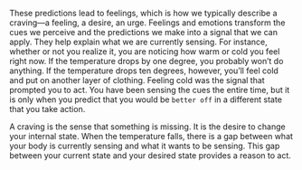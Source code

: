 These predictions lead to feelings, which is how we typically
describe a craving—a feeling, a desire, an urge. Feelings and emotions
transform the cues we perceive and the predictions we make into a
signal that we can apply. They help explain what we are currently
sensing. For instance, whether or not you realize it, you are noticing
how warm or cold you feel right now. If the temperature drops by one
degree, you probably won’t do anything. If the temperature drops ten
degrees, however, you’ll feel cold and put on another layer of clothing.
Feeling cold was the signal that prompted you to act. You have been
sensing the cues the entire time, but it is only when you predict that
you would be `better off` in a different state that you take action.

A craving is the sense that something is missing. It is the desire to
change your internal state. When the temperature falls, there is a gap
between what your body is currently sensing and what it wants to be
sensing. This gap between your current state and your desired state
provides a reason to act.